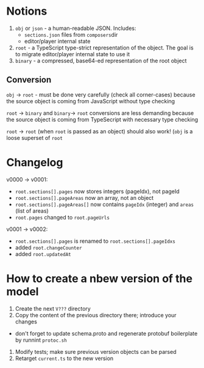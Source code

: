 # Notions

1. `obj` or `json` - a human-readable JSON. Includes:
    - `sections.json` files from `composers`dir
    - editor/player internal  state
1. `root` -  a TypeScript type-strict  representation of the object. The goal is
    to migrate editor/player internal state to use  it
2. `binary` - a compressed, base64-ed representation of the root object 

## Conversion

`obj` -> `root` - must be done very carefully (check all corner-cases) because the source  object
is coming from JavaScript without type checking

`root` -> `binary` and `binary`-> `root` conversions are less demanding because the source  object
is coming from TypeSecript with necessary type checking

`root` -> `root` (when  `root` is  passed  as an object) should also work!  (`obj` is a loose
superset  of `root`

# Changelog

v0000 -> v0001:
 - `root.sections[].pages` now stores integers (pageIdx), not pageId
 - `root.sections[].pageAreas` now an array, not an object
 - `root.sections[].pageAreas[]` now contains `pageIdx` (integer) and `areas` (list of areas) 
 - `root.pages` changed to `root.pageUrls`
  
  
v0001 -> v0002:
 - `root.sections[].pages` is renamed to `root.sections[].pageIdxs`
 - added `root.changeCounter`
 - added `root.updatedAt`
 
 
# How to create a nbew version of the model

1. Create the next `V???` directory
1. Copy the content of the previous directory there; introduce your changes
 - don't forget to update schema.proto and regenerate protobuf boilerplate by runnint
   `protoc.sh`
1. Modify tests; make sure previous version objects can be parsed
1. Retarget `current.ts` to the new version